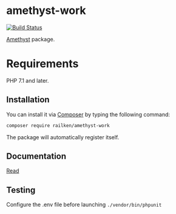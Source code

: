 # amethyst-work

[![Build Status](https://travis-ci.org/railken/amethyst-work.svg?branch=master)](https://travis-ci.org/railken/amethyst-work)

[Amethyst](https://github.com/railken/amethyst) package.

# Requirements

PHP 7.1 and later.

## Installation

You can install it via [Composer](https://getcomposer.org/) by typing the following command:

```bash
composer require railken/amethyst-work
```

The package will automatically register itself.

## Documentation

[Read](docs/index.md)

## Testing

Configure the .env file before launching `./vendor/bin/phpunit`
